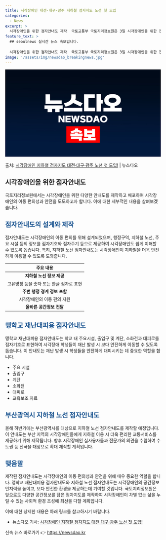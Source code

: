 ```yaml
---
title: 시각장애인 대전·대구·광주 지하철 점자지도 노선 첫 도입
categories:
  - News
excerpt: >
  시각장애인을 위한 점자안내도 제작  국토교통부 국토지리정보원은 3일 시각장애인을 위한 전국 맹학교 재난대피용…
feature_text: >
  ## seoulnews 실시간 뉴스 속보입니다.

  시각장애인을 위한 점자안내도 제작  국토교통부 국토지리정보원은 3일 시각장애인을 위한 전국 맹학교 재난대피용…
image: '/assets/img/newsdao_breakingnews.jpg'
---
```


![뉴스다오 속보](/assets/img/newsdao_breakingnews.jpg)

<p>출처: <a href="https://newsdao.kr/4570" rel="dofollow">시각장애인 지하철 점자지도 대전·대구·광주 노선 첫 도입!</a> | 뉴스다오</p>

<h2 data-ke-size="size26">시각장애인을 위한 점자안내도</h2>
국토지리정보원에서는 시각장애인을 위한 다양한 안내도를 제작하고 배포하여 시각장애인의 이동 편의성과 안전을 도모하고자 합니다. 이에 대한 세부적인 내용을 살펴보겠습니다.

<h2><b><span style="color: #1a5490;">점자안내도의 설계와 제작</span></b></h2>
점자안내도는 시각장애인의 이동 편의를 위해 설계되었으며, 행정구역, 지하철 노선, 주요 시설 등의 정보를 점자기호와 점자주기 등으로 제공하여 시각장애인도 쉽게 이해할 수 있도록 돕습니다. 특히, 지하철 노선 점자안내도는 시각장애인이 지하철을 더욱 안전하게 이용할 수 있도록 도와줍니다.

<table>
<thead>
<tr>
<th style="text-align: center;">주요 내용</th>
</tr>
</thead>
<tbody>
<tr>
<td style="text-align: center; height: 17px;"><b>지하철 노선 정보 제공</b></td>
</tr>
<tr>
<td style="text-align: center;">고유명칭 등을 숫자 또는 한글 점자로 표현</td>
</tr>
<tr>
<td style="text-align: center; height: 17px;"><b>주변 행정 경계 정보 포함</b></td>
</tr>
<tr>
<td style="text-align: center;">시각장애인의 이동 편의 지원</td>
</tr>
<tr>
<td style="text-align: center; height: 17px;"><b>올바른 공간정보 전달</b></td>
</tr>
</tbody>
</table>

<h2><b><span style="color: #1a5490;">맹학교 재난대피용 점자안내도</span></b></h2>
맹학교 재난대피용 점자안내도는 학교 내 주요시설, 출입구 및 계단, 소화전과 대피로를 점자기호로 표현하여 시각장애 학생들이 재난 발생 시 보다 안전하게 이동할 수 있도록 돕습니다. 이 안내도는 재난 발생 시 학생들을 안전하게 대피시키는 데 중요한 역할을 합니다.

<ul>
<li>주요 시설</li>
<li>출입구</li>
<li>계단</li>
<li>소화전</li>
<li>대피로</li>
<li>교육보조 자료</li>
</ul>

<h2><b><span style="color: #1a5490;">부산광역시 지하철 노선 점자안내도</span></b></h2>
올해 하반기에는 부산광역시를 대상으로 지하철 노선 점자안내도를 제작할 예정입니다. 이 안내도는 부산 지역의 시각장애인들에게 지하철 이용 시 더욱 편리한 교통서비스를 제공하기 위해 제작됩니다. 향후 시각장애인 실사용자들과 전문가의 의견을 수렴하여 수도권 등 전국을 대상으로 확대 제작할 계획입니다.

<h2><b><span style="color: #1a5490;">맺음말</span></b></h2>
제작된 점자안내도는 시각장애인의 이동 편의성과 안전을 위해 매우 중요한 역할을 합니다. 맹학교 재난대피용 점자안내도와 지하철 노선 점자안내도는 시각장애인의 공간정보 인지력을 높이고, 보다 안전한 환경을 제공하는데 기여할 것입니다. 국토지리정보원은 앞으로도 다양한 공간정보를 담은 점자지도를 제작하여 시각장애인이 차별 없는 삶을 누릴 수 있는 사회적 환경 조성에 최선을 다할 계획입니다.

이에 대한 상세한 내용은 아래 링크를 참고하시기 바랍니다.
- 뉴스다오 기사: [시각장애인 지하철 점자지도 대전·대구·광주 노선 첫 도입!](https://newsdao.kr/4570) 

신속 뉴스 바로가기 👉 <a href="https://newsdao.kr" rel="dofollow">https://newsdao.kr</a>


